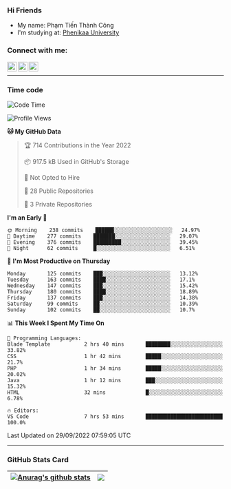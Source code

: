 ### Hi Friends

- My name: Phạm Tiến Thành Công
- I'm studying at: [Phenikaa University]


### Connect with me:
[<img align="left" alt="PhamTienThanhCong | Facebook" width="22px" src="https://upload.wikimedia.org/wikipedia/commons/thumb/1/16/Facebook-icon-1.png/640px-Facebook-icon-1.png" />][facebook]
[<img align="left" alt="PhamTienThanhCong | Zalo" width="22px" src="https://www.anphatpc.com.vn/template/anphat_2020v2/images/icon-zalo.jpg" />][zalo]
[<img align="left" alt="PhamTienThanhCong | LinkedIn" width="22px" src="https://cdn3.iconfinder.com/data/icons/inficons/512/linkedin.png" />][linkedin]

<br />

---

### Time code

<!--START_SECTION:waka-->
![Code Time](http://img.shields.io/badge/Code%20Time-572%20hrs%2040%20mins-blue)

![Profile Views](http://img.shields.io/badge/Profile%20Views-23-blue)

**🐱 My GitHub Data** 

> 🏆 714 Contributions in the Year 2022
 > 
> 📦 917.5 kB Used in GitHub's Storage 
 > 
> 🚫 Not Opted to Hire
 > 
> 📜 28 Public Repositories 
 > 
> 🔑 3 Private Repositories  
 > 
**I'm an Early 🐤** 

```text
🌞 Morning    238 commits    ██████░░░░░░░░░░░░░░░░░░░   24.97% 
🌆 Daytime    277 commits    ███████░░░░░░░░░░░░░░░░░░   29.07% 
🌃 Evening    376 commits    █████████░░░░░░░░░░░░░░░░   39.45% 
🌙 Night      62 commits     █░░░░░░░░░░░░░░░░░░░░░░░░   6.51%

```
📅 **I'm Most Productive on Thursday** 

```text
Monday       125 commits    ███░░░░░░░░░░░░░░░░░░░░░░   13.12% 
Tuesday      163 commits    ████░░░░░░░░░░░░░░░░░░░░░   17.1% 
Wednesday    147 commits    ███░░░░░░░░░░░░░░░░░░░░░░   15.42% 
Thursday     180 commits    ████░░░░░░░░░░░░░░░░░░░░░   18.89% 
Friday       137 commits    ███░░░░░░░░░░░░░░░░░░░░░░   14.38% 
Saturday     99 commits     ██░░░░░░░░░░░░░░░░░░░░░░░   10.39% 
Sunday       102 commits    ██░░░░░░░░░░░░░░░░░░░░░░░   10.7%

```


📊 **This Week I Spent My Time On** 

```text
💬 Programming Languages: 
Blade Template           2 hrs 40 mins       ████████░░░░░░░░░░░░░░░░░   33.82% 
CSS                      1 hr 42 mins        █████░░░░░░░░░░░░░░░░░░░░   21.7% 
PHP                      1 hr 34 mins        █████░░░░░░░░░░░░░░░░░░░░   20.02% 
Java                     1 hr 12 mins        ███░░░░░░░░░░░░░░░░░░░░░░   15.32% 
HTML                     32 mins             █░░░░░░░░░░░░░░░░░░░░░░░░   6.78%

🔥 Editors: 
VS Code                  7 hrs 53 mins       █████████████████████████   100.0%

```


 Last Updated on 29/09/2022 07:59:05 UTC
<!--END_SECTION:waka-->

---

### GitHub Stats Card

| <a href="https://github.com/phamtienthanhcong"><img align="center" src="https://github-readme-stats.vercel.app/api?username=PhamTienThanhCong&show_icons=true&include_all_commits=true&theme=buefy&hide_border=true&theme=ocean_dark" alt="Anurag's github stats" /></a> | <a href="https://github.com/phamtienthanhcong"><img align="center" src="https://github-readme-stats.vercel.app/api/top-langs/?username=PhamTienThanhCong&layout=compact&theme=buefy&hide_border=true&theme=ocean_dark" /></a> |
| ------------- | ------------- |

[Phenikaa University]: https://phenikaa-uni.edu.vn/vi
[facebook]: https://www.facebook.com/phamtienthanhcong
[linkedin]: https://linkedin.com/in/phamtienthanhcong
[zalo]: https://zalo.me/0396396332
[tiktok]: https://www.tiktok.com/@phamtienthanhcong
[web]: https://github.com/PhamTienThanhCong/web_dev
[min project]: https://github.com/PhamTienThanhCong/Project-Of-Web
[c and cpp]: https://github.com/PhamTienThanhCong/Code_C_and_Cpro
[python]: https://github.com/PhamTienThanhCong/Python_beginer
